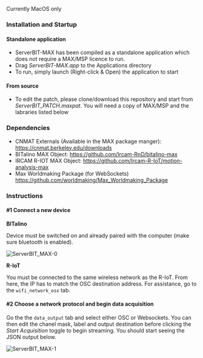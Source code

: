 Currently MacOS only

### Installation and Startup

#### Standalone application
- ServerBIT-MAX has been compiled as a standalone application which does not require a MAX/MSP licence to run.
- Drag *ServerBIT-MAX.app* to the Applications directory
- To run, simply launch (Right-click & Open) the application to start

#### From source

- To edit the patch, please clone/download this repository and start from *ServerBIT_PATCH.maxpat*. You will need a copy of MAX/MSP and the labraries listed below

### Dependencies
- CNMAT  Externals (Available in the MAX package manger): https://cnmat.berkeley.edu/downloads
- BITalino MAX Object: https://github.com/Ircam-RnD/bitalino-max
- IRCAM R-IOT MAX Object: https://github.com/Ircam-R-IoT/motion-analysis-max
- Max Worldmaking Package (for WebSockets) https://github.com/worldmaking/Max_Worldmaking_Package

### Instructions
#### #1 Connect a new device
**BITalino**

Device must be switched on and already paired with the computer (make sure bluetooth is enabled).

![ServerBIT_MAX-0](https://user-images.githubusercontent.com/9369774/61723051-4c00d000-ad63-11e9-9ec9-4015c4236a1c.gif)

**R-IoT**

You must be connected to the same wireless network as the R-IoT. From here, the IP has to match the OSC destination address. For assistance, go to the `wifi_network_osx` tab.

#### #2 Choose a network protocol and begin data acquisition
Go the the `data_output` tab and select either OSC or Websockets. You can then edit the chanel mask, label and output destination before clicking the *Start Acquisition* toggle to begin streaming. You should start seeing the JSON output below.

![ServerBIT_MAX-1](https://user-images.githubusercontent.com/9369774/61723057-4efbc080-ad63-11e9-972c-e9c20910cf1d.gif)
